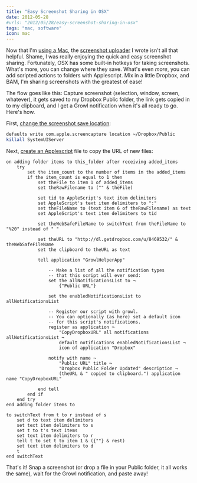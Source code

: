 ```yaml
---
title: "Easy Screenshot Sharing in OSX"
date: 2012-05-28
#urls: "2012/05/28/easy-screenshot-sharing-in-osx"
tags: "mac, software"
icon: mac
---
```


Now that I'm <a href="/posts/my-move-to-mac">using a Mac</a>, the <a href="https://github.com/w33ble/screenshot-uploader">screenshot uploader</a> I wrote isn't all that helpful. Shame, I was really enjoying the quick and easy screenshot sharing. Fortunately, OSX has some built-in hotkeys for taking screenshots. What's more, you can change where they save. What's even *more*, you can add scripted actions to folders with Applescript. Mix in a little Dropbox, and BAM, I'm sharing screenshots with the greatest of ease!

The flow goes like this: Capture screenshot (selection, window, screen, whatever), it gets saved to my Dropbox Public folder, the link gets copied in to my clipboard, and I get a Growl notification when it's all ready to go. Here's how.

First, <a href="http://osxdaily.com/2011/01/26/change-the-screenshot-save-file-location-in-mac-os-x/">change the screenshot save location</a>:

```bash
defaults write com.apple.screencapture location ~/Dropbox/Public
killall SystemUIServer
```

Next, <a href="http://forums.dropbox.com/topic.php?id=4659">create an Applescript</a> file to copy the URL of new files:

```applescript
on adding folder items to this_folder after receiving added_items
	try
		set the item_count to the number of items in the added_items
		if the item_count is equal to 1 then
			set theFile to item 1 of added_items
			set theRawFilename to ("" & theFile)

			set tid to AppleScript's text item delimiters
			set AppleScript's text item delimiters to ":"
			set theFileName to (text item 6 of theRawFilename) as text
			set AppleScript's text item delimiters to tid

			set theWebSafeFileName to switchText from theFileName to "%20" instead of " "

			set theURL to "http://dl.getdropbox.com/u/8469532/" & theWebSafeFileName
			set the clipboard to theURL as text

			tell application "GrowlHelperApp"

				-- Make a list of all the notification types
				-- that this script will ever send:
				set the allNotificationsList to ¬
					{"Public URL"}

				set the enabledNotificationsList to allNotificationsList

				-- Register our script with growl.
				-- You can optionally (as here) set a default icon
				-- for this script's notifications.
				register as application ¬
					"CopyDropboxURL" all notifications allNotificationsList ¬
					default notifications enabledNotificationsList ¬
					icon of application "Dropbox"

				notify with name ¬
					"Public URL" title ¬
					"Dropbox Public Folder Updated" description ¬
					(theURL & " copied to clipboard.") application name "CopyDropboxURL"

			end tell
		end if
	end try
end adding folder items to

to switchText from t to r instead of s
	set d to text item delimiters
	set text item delimiters to s
	set t to t's text items
	set text item delimiters to r
	tell t to set t to item 1 & ({""} & rest)
	set text item delimiters to d
	t
end switchText
```

That's it! Snap a screenshot (or drop a file in your Public folder, it all works the same), wait for the Growl notification, and paste away!